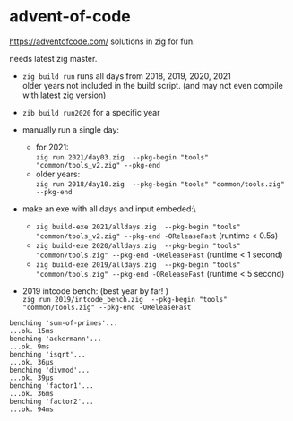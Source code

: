 # advent-of-code
https://adventofcode.com/ solutions in zig for fun.

needs latest zig master.

* `zig build run`  runs all days from 2018, 2019, 2020, 2021\
older years not included in the build script.  (and may not even compile with latest zig version)

* `zib build run2020` for a specific year

* manually run a single day:
   - for 2021:\
	`zig run 2021/day03.zig  --pkg-begin "tools" "common/tools_v2.zig" --pkg-end`
   - older years:\
	 `zig run 2018/day10.zig  --pkg-begin "tools" "common/tools.zig" --pkg-end`

* make an exe with all days and input embeded:\
  - `zig build-exe 2021/alldays.zig  --pkg-begin "tools" "common/tools_v2.zig" --pkg-end -OReleaseFast` (runtime < 0.5s)
  - `zig build-exe 2020/alldays.zig  --pkg-begin "tools" "common/tools.zig" --pkg-end -OReleaseFast`  (runtime < 1 second)
  - `zig build-exe 2019/alldays.zig  --pkg-begin "tools" "common/tools.zig" --pkg-end -OReleaseFast`  (runtime < 5 second)

* 2019 intcode bench: (best year by far! )\
   `zig run 2019/intcode_bench.zig  --pkg-begin "tools" "common/tools.zig" --pkg-end -OReleaseFast`

```
benching 'sum-of-primes'...
...ok. 15ms
benching 'ackermann'...
...ok. 9ms
benching 'isqrt'...
...ok. 36µs
benching 'divmod'...
...ok. 39µs
benching 'factor1'...
...ok. 36ms
benching 'factor2'...
...ok. 94ms
```
